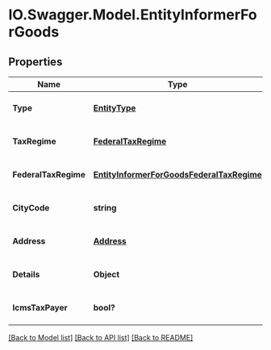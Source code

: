 # IO.Swagger.Model.EntityInformerForGoods
## Properties

Name | Type | Description | Notes
------------ | ------------- | ------------- | -------------
**Type** | [**EntityType**](EntityType.md) |  | [optional] [default to null]
**TaxRegime** | [**FederalTaxRegime**](FederalTaxRegime.md) |  | [optional] [default to null]
**FederalTaxRegime** | [**EntityInformerForGoodsFederalTaxRegime**](EntityInformerForGoodsFederalTaxRegime.md) |  | [optional] [default to null]
**CityCode** | **string** |  | [optional] [default to null]
**Address** | [**Address**](Address.md) |  | [optional] [default to null]
**Details** | **Object** |  | [optional] [default to null]
**IcmsTaxPayer** | **bool?** |  | [optional] [default to null]

[[Back to Model list]](../README.md#documentation-for-models) [[Back to API list]](../README.md#documentation-for-api-endpoints) [[Back to README]](../README.md)

